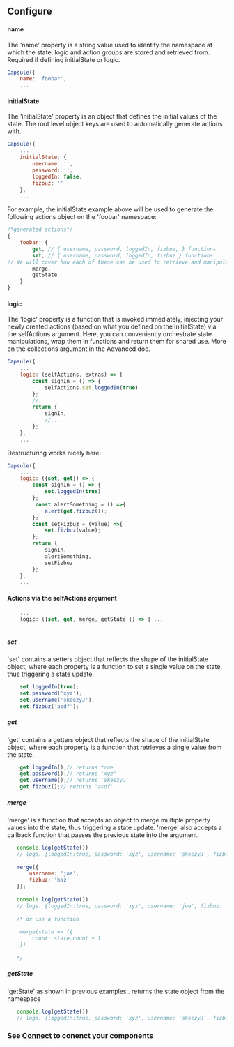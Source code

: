 ## Configure
#### name
The 'name' property is a string value used to identify the namespace at which the state, logic and action groups are stored and retrieved from. 
Required if defining initialState or logic.
```js
Capsule({
    name: 'foobar', 
    ...
```
#### initialState
The 'initialState' property is an object that defines the initial values of the state. The root level object keys are used to automatically generate actions with. 
```js
Capsule({
    ...
    initialState: {
        username: '',
        password: '',
        loggedIn: false,
        fizbuz: ''
    }, 
    ...
```
For example, the initialState example above will be used to generate the following actions object on the 'foobar' namespace:
```js
/*generated actions*/
{
    foobar: { 
        get, // { username, password, loggedIn, fizbuz, } functions
        set, // { username, password, loggedIn, fizbuz } functions
// We will cover how each of these can be used to retrieve and manipulate the state in more detail.
        merge, 
        getState 
    }
}
```
#### logic
The 'logic' property is a function that is invoked immediately, injecting your newly created actions (based on what you defined on the initialState) via the selfActions argument. Here, you can conveniently orchestrate state manipulations, wrap them in functions and return them for shared use. More on the collections argument in the Advanced doc.
```js
Capsule({
    ...
    logic: (selfActions, extras) => {
        const signIn = () => {
            selfActions.set.loggedIn(true)
        };
        //...
        return { 
            signIn,
            //...
        };
    },
    ...
``` 
Destructuring works nicely here:
```js
Capsule({
    ...
    logic: ({set, get}) => {
        const signIn = () => {
            set.loggedIn(true)
        };
         const alertSomething = () =>{
            alert(get.fizbuz());
        };
        const setFizbuz = (value) =>{
            set.fizbuz(value);
        };
        return {
            signIn,
            alertSomething,
            setFizbuz
        };
    },
    ...
```
#### Actions via the selfActions argument
```js
    ...
    logic: ({set, get, merge, getState }) => { ...
    
```
##### set
'set' contains a setters object that reflects the shape of the initialState object, where each property is a function to set a single value on the state, thus triggering a state update.
```js
    set.loggedIn(true);
    set.password('xyz');
    set.username('skeezyJ');
    set.fizbuz('asdf');
```
##### get
'get' contains a getters object that reflects the shape of the initialState object, where each property is a function that retrieves a single value from the state.
```js
    get.loggedIn();// returns true
    get.password();// returns 'xyz'
    get.username();// returns 'skeezyJ'
    get.fizbuz();// returns 'asdf'
```
##### merge
'merge' is a function that accepts an object to merge multiple property values into the state, thus triggering a state update. 'merge' also accepts a callback function that passes the previous state into the argument.
```js
   console.log(getState()) 
   // logs: {loggedIn:true, password: 'xyz', username: 'skeezyJ', fizbuz: 'asdf'}
   
   merge({
       username: 'joe',
       fizbuz: 'baz'
   });
  
   console.log(getState()) 
   // logs: {loggedIn:true, password: 'xyz', username: 'joe', fizbuz: 'baz'}
   
   /* or use a function
    
    merge(state => ({
        count: state.count + 1
    })
   
   */
```
##### getState
'getState' as shown in previous examples.. returns the state object from the namespace 
```js
   console.log(getState()) 
   // logs: {loggedIn:true, password: 'xyz', username: 'skeezyJ', fizbuz: 'asdf'}
```




### See [Connect](https://github.com/iosio/capsule/blob/master/docs/basics/connect.md) to conenct your components
